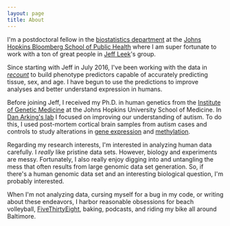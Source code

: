 ```yaml
---
layout: page
title: About
---
```


I'm a postdoctoral fellow in the [biostatistics department](http://www.jhsph.edu/departments/biostatistics/) at the [Johns Hopkins Bloomberg School of Public Health](http://www.jhsph.edu/) where I am super fortunate to work with a ton of great people in [Jeff Leek](http://jtleek.com/)'s group.

Since starting with Jeff in July 2016, I've been working with the data in *[recount](https://jhubiostatistics.shinyapps.io/recount/)* to build phenotype predictors capable of accurately predicting tissue, sex, and age. I have begun to use the predictions to improve analyses and better understand expression in humans.

Before joining Jeff, I received my Ph.D. in human genetics from the [Institute of Genetic Medicine](https://igm.jhmi.edu/) at the Johns Hopkins University School of Medicine.  In [Dan Arking's lab](http://www.arkinglab.org/) I focused on improving our understanding of autism. To do this, I used post-mortem cortical brain samples from autism cases and controls to study alterations in [gene expression](http://www.nature.com/articles/ncomms6748) and [methylation](https://molecularautism.biomedcentral.com/articles/10.1186/s13229-017-0119-y).  
   
Regarding my research interests, I'm interested in analyzing human data carefully. I *really* like pristine data sets. However, biology and experiments are messy. Fortunately, I also really enjoy digging into and untangling the mess that often results from large genomic data set generation. So, if there's a human genomic data set and an interesting biological question, I'm probably interested.

When I'm not analyzing data, cursing myself for a bug in my code, or writing about these endeavors, I harbor reasonable obsessions for beach volleyball, [FiveThirtyEight](http://fivethirtyeight.com/), baking, podcasts, and riding my bike all around Baltimore. 
